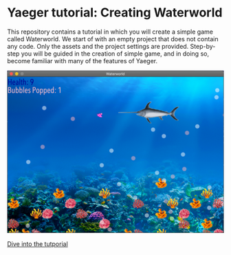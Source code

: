 # Yaeger tutorial: Creating Waterworld

This repository contains a tutorial in which you will create a simple game called Waterworld. We start of with an empty
project that does not contain any code. Only the assets and the project settings are provided. Step-by-step you will be
guided in the creation of simple game, and in doing so, become familiar with many of the features of Yaeger.

![Waterworld](docs/images/game/game.png)

[Dive into the tutporial](https://han-yaeger.github.io/yaeger-tutorial/)


